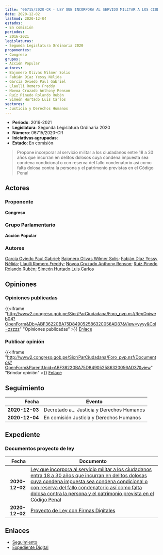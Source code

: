 ```yaml
---
title: "06715/2020-CR - LEY QUE INCORPORA AL SERVIDO MILITAR A LOS CIUDADANOS ENTRE 18 A 30 AÑOS QUE INCURRAN EN DELITOS DOLOSOS CUYA CONDENA IMPUESTA SEA CONDENA CONDICIONAL O CON RESERVA DEL FALLO CONDENATORIO ASI COMO FALTA DOLOSA CONTRA LA PERSONA Y EL PATRIMONIO PREVISTAS EN EL CÓDIGO PENAL"
date: 2020-12-02
lastmod: 2020-12-04
estados:
- En comisión
periodos:
- 2016-2021
legislaturas:
- Segunda Legislatura Ordinaria 2020
proponentes:
- Congreso
grupos:
- Acción Popular
autores:
- Bajonero Olivas Wilmer Solis
- Fabián Díaz Yessy Nélida
- García Oviedo Paul Gabriel
- Llaulli Romero Freddy
- Novoa Cruzado Anthony Renson
- Ruíz Pinedo Rolando Rubén
- Simeón Hurtado Luis Carlos
sectores:
- Justicia y Derechos Humanos
---
```

- **Periodo**: 2016-2021
- **Legislatura**: Segunda Legislatura Ordinaria 2020
- **Número**: 06715/2020-CR
- **Iniciativas agrupadas**: 
- **Estado**: En comisión

> Propone incorporar al servicio militar a los ciudadanos entre 18 a 30 años que incurran en delitos dolosos cuya condena impuesta sea condena condicional o con reserva del fallo condenatorio así como falta dolosa contra la persona y el patrimonio previstas en el Código Penal


## Actores

### Proponente

**Congreso**

### Grupo Parlamentario

**Acción Popular**

### Autores

[García Oviedo Paul Gabriel](mailto:mailto:pgarcia@congreso.gob.pe); [Bajonero Olivas Wilmer Solis](mailto:mailto:wbajonero@congreso.gob.pe); [Fabián Díaz Yessy Nélida](mailto:mailto:yfabian@congreso.gob.pe); [Llaulli Romero Freddy](mailto:mailto:fllaulli@congreso.gob.pe); [Novoa Cruzado Anthony Renson](mailto:mailto:anovoa@congreso.gob.pe); [Ruíz Pinedo Rolando Rubén](mailto:mailto:rruiz@congreso.gob.pe); [Simeón Hurtado Luis Carlos](mailto:mailto:lsimeon@congreso.gob.pe)

## Opiniones

### Opiniones publicadas

{{<iframe "http://www2.congreso.gob.pe/Sicr/ParCiudadana/Foro_pvp.nsf/RepOpiweb04?OpenForm&Db=ABF36220BA75D849052586320056AD37&View=yyyy&Col=zzzzz" "Opiniones publicadas" >}}
[Enlace](http://www2.congreso.gob.pe/Sicr/ParCiudadana/Foro_pvp.nsf/RepOpiweb04?OpenForm&Db=ABF36220BA75D849052586320056AD37&View=yyyy&Col=zzzzz)

### Publicar opinión

{{<iframe "http://www2.congreso.gob.pe/Sicr/ParCiudadana/Foro_pvp.nsf/Documentos?OpenForm&ParentUnid=ABF36220BA75D849052586320056AD37&view" "Brindar opinión" >}}
[Enlace](http://www2.congreso.gob.pe/Sicr/ParCiudadana/Foro_pvp.nsf/Documentos?OpenForm&ParentUnid=ABF36220BA75D849052586320056AD37&view)


## Seguimiento

| Fecha | Evento |
|------:|--------|
| **2020-12-03** | Decretado a... Justicia y Derechos Humanos |
| **2020-12-04** | En comisión Justicia y Derechos Humanos |

## Expediente

### Documentos proyecto de ley

| Fecha | Documento |
|------:|-----------|
| **2020-12-02** | [Ley que incorpora al servicio militar a los ciudadanos entra 18 a 30 años que incurran en delitos dolosas cuya condena impuesta sea condena condicional o con reserva del fallo condenatorio así como falta dolosa contra la persona y el patrimonio prevista en el Código Penal](https://leyes.congreso.gob.pe/Documentos/2016_2021/Proyectos_de_Ley_y_de_Resoluciones_Legislativas/PL06715-20201202.pdf) |
| **2020-12-02** | [Proyecto de Ley con Firmas Digitales](https://leyes.congreso.gob.pe/Documentos/2016_2021/Proyectos_de_Ley_y_de_Resoluciones_Legislativas/Proyectos_Firmas_digitales/PL06715.pdf) |

## Enlaces

- [Seguimiento](http://www2.congreso.gob.pe/Sicr/TraDocEstProc/CLProLey2016.nsf/f7fff46988ca05b1052578e100829cc7/fb247dca93e6cc4005258632006a9c08?OpenDocument)
- [Expediente Digital](http://www2.congreso.gob.pe/Sicr/TraDocEstProc/Expvirt_2011.nsf/visbusqptramdoc1621/06715?opendocument)

